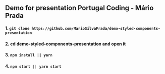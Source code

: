 ## Demo for presentation Portugal Coding - Mário Prada

#### 1. `git clone https://github.com/MarioSilvaPrada/demo-styled-components-presentation`

#### 2. cd demo-styled-components-presentation and open it

#### 3. `npm install || yarn`

#### 4. `npm start || yarn start`
